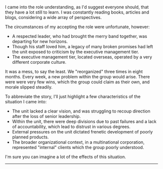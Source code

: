 I came into the role understanding, as I'd suggest everyone should, that they have a lot still to learn. 
I was constantly reading books, articles and blogs, considering a wide array of perspectives. 

The circumstances of my accepting the role were unfortunate, however:

- A respected leader, who had brought the merry band together, was departing for new horizons.
- Though his staff loved him, a legacy of many broken promises had left the unit exposed to criticism by the executive management tier.
- The executive management tier, located overseas, operated by a very different corporate culture.


It was a mess, to say the least. We "reorganized" three times in eight months. Every week, a new problem within the group would arise. 
There were were very few wins, which the group could claim as their own, and morale slipped steadily.


To abbreviate the story, I'll just highlight a few characteristics of the situation I came into:

- The unit lacked a clear vision, and was struggling to recoup direction after the loss of senior leadership.
- Within the unit, there were deep divisions due to past failures and a lack of accountability, which lead to distrust in various degrees.
- External pressures on the unit dictated frenetic development of poorly planned products.
- The broader organizational context, in a multinational corporation, represented "internal" clients which the group poorly understood.

I'm sure you can imagine a lot of the effects of this situation.

---